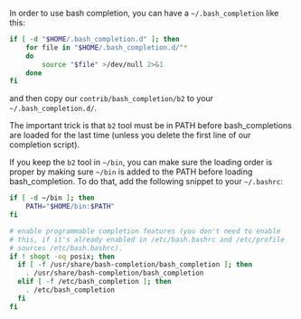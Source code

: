 In order to use bash completion, you can have a `~/.bash_completion` like this:
```sh
if [ -d "$HOME/.bash_completion.d" ]; then
	for file in "$HOME/.bash_completion.d/"*
	do
		source "$file" >/dev/null 2>&1
	done
fi
```
and then copy our `contrib/bash_completion/b2` to your `~/.bash_completion.d/`.

The important trick is that `b2` tool must be in PATH before bash_completions are loaded for the last time (unless you delete the first line of our completion script).

If you keep the `b2` tool in `~/bin`, you can make sure the loading order is proper by making sure `~/bin` is added to the PATH before loading bash_completion. To do that, add the following snippet to your `~/.bashrc`:

```sh
if [ -d ~/bin ]; then
    PATH="$HOME/bin:$PATH"
fi

# enable programmable completion features (you don't need to enable
# this, if it's already enabled in /etc/bash.bashrc and /etc/profile
# sources /etc/bash.bashrc).
if ! shopt -oq posix; then
  if [ -f /usr/share/bash-completion/bash_completion ]; then
    . /usr/share/bash-completion/bash_completion
  elif [ -f /etc/bash_completion ]; then
    . /etc/bash_completion
  fi
fi
```

